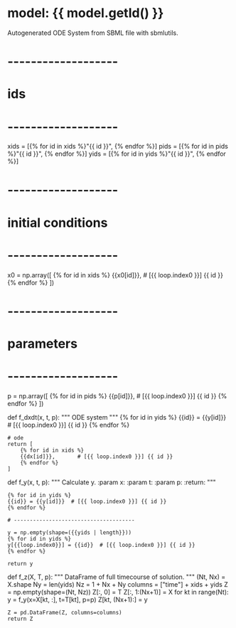 
# model: {{ model.getId() }}
Autogenerated ODE System from SBML file with sbmlutils.

 
# -------------------
# ids
# -------------------
xids = [{% for id in xids %}"{{ id }}", {% endfor %}]
pids = [{% for id in pids %}"{{ id }}", {% endfor %}]
yids = [{% for id in yids %}"{{ id }}", {% endfor %}]


# -------------------
# initial conditions
# -------------------
x0 = np.array([
{% for id in xids %}
    {{x0[id]}},     # [{{ loop.index0 }}] {{ id }}
{% endfor %}
])

# -------------------
# parameters
# -------------------
p = np.array([
{% for id in pids %}
    {{p[id]}},     # [{{ loop.index0 }}] {{ id }}
{% endfor %}
])


def f_dxdt(x, t, p):
    """ ODE system """
    {% for id in yids %}
    {{id}} = {{y[id]}}      # [{{ loop.index0 }}] {{ id }}
    {% endfor %}

    # ode
    return [
        {% for id in xids %}
        {{dx[id]}},       # [{{ loop.index0 }}] {{ id }}
        {% endfor %}
    ]


def f_y(x, t, p):
    """ Calculate y.
    :param x:
    :param t:
    :param p:
    :return:
    """

    {% for id in yids %}
    {{id}} = {{y[id]}}  # [{{ loop.index0 }}] {{ id }}
    {% endfor %}

    # --------------------------------------

    y = np.empty(shape=({{yids | length}}))
    {% for id in yids %}
    y[{{loop.index0}}] = {{id}}  # [{{ loop.index0 }}] {{ id }}
    {% endfor %}

    return y


def f_z(X, T, p):
    """ DataFrame of full timecourse of solution. """
    (Nt, Nx) = X.shape
    Ny = len(yids)
    Nz = 1 + Nx + Ny
    columns = ["time"] + xids + yids
    Z = np.empty(shape=(Nt, Nz))
    Z[:, 0] = T
    Z[:, 1:(Nx+1)] = X
    for kt in range(Nt):
        y = f_y(x=X[kt, :], t=T[kt], p=p)
        Z[kt, (Nx+1):] = y

    Z = pd.DataFrame(Z, columns=columns)
    return Z
